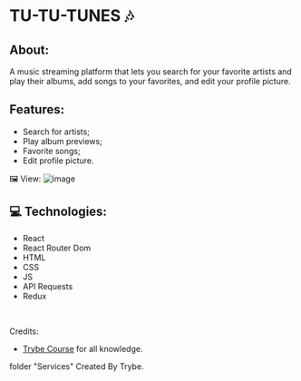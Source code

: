 <h1> TU-TU-TUNES 🎶 </h1>  

<div>
<h2> About: </h2><p>A music streaming platform that lets you search for your favorite artists and play their albums, add songs to your favorites, and edit your profile picture. </p>
</div>


<h2>Features: </h2>
<ul> 
<li>Search for artists; </li>
<li>Play album previews; </li>
<li> Favorite songs; </li>
<li>Edit profile picture. </li>

</ul>

🖼️ View:
![image](https://user-images.githubusercontent.com/110482797/216839924-3e397eac-f4e4-409a-bb36-7039cec00a7a.png)

<h2>💻 Technologies: </h2>

<ul>
<li>React </li>
<li>React Router Dom </li>
<li>HTML </li>
<li> CSS</li>
<li> JS</li>
<li> API Requests</li>
<li> Redux</li>
</ul>

</br>


Credits:

- [Trybe Course](https://www.betrybe.com/) for all knowledge.
<p> folder "Services" Created By Trybe.</p>
